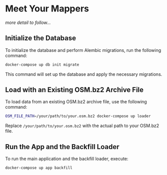 # Meet Your Mappers

_more detail to follow..._

## Initialize the Database

To initialize the database and perform Alembic migrations, run the following command:

```bash
docker-compose up db init migrate
```

This command will set up the database and apply the necessary migrations.

## Load with an Existing OSM.bz2 Archive File

To load data from an existing OSM.bz2 archive file, use the following command:

```bash
OSM_FILE_PATH=/your/path/to/your.osm.bz2 docker-compose up loader
```

Replace `/your/path/to/your.osm.bz2` with the actual path to your OSM.bz2 file.

## Run the App and the Backfill Loader

To run the main application and the backfill loader, execute:

```bash
docker-compose up app backfill
```

